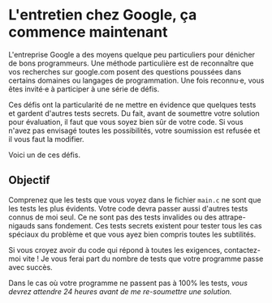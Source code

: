# L'entretien chez Google, ça commence maintenant

L'entreprise Google a des moyens quelque peu particuliers pour dénicher de bons programmeurs.
Une méthode particulière est de reconnaître que vos recherches sur google.com posent des questions poussées dans certains domaines ou langages de programmation.
Une fois reconnu·e, vous êtes invité·e à participer à une série de défis.

Ces défis ont la particularité de ne mettre en évidence que quelques tests et gardent d'autres tests secrets.
Du fait, avant de soumettre votre solution pour évaluation, il faut que vous soyez bien sûr de votre code.
Si vous n'avez pas envisagé toutes les possibilités, votre soumission est refusée et il vous faut la modifier.

Voici un de ces défis.

## Objectif




Comprenez que les tests que vous voyez dans le fichier `main.c` ne sont que les tests les plus évidents.
Votre code devra passer aussi d'autres tests connus de moi seul.
Ce ne sont pas des tests invalides ou des attrape-nigauds sans fondement.
Ces tests secrets existent pour tester tous les cas spéciaux du problème et que vous ayez bien compris toutes les subtilités.

Si vous croyez avoir du code qui répond à toutes les exigences, contactez-moi vite !
Je vous ferai part du nombre de tests que votre programme passe avec succès.

Dans le cas où votre programme ne passent pas à 100% les tests, *vous devrez attendre 24 heures avant de me re-soumettre une solution.*

